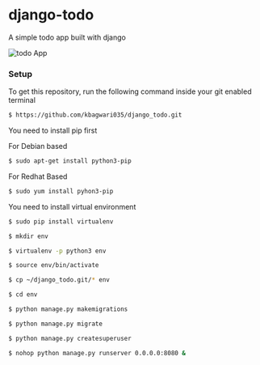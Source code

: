 # django-todo
A simple todo app built with django

![todo App](https://github.com/kbagwari035/django_todo.git/main/staticfiles/todoApp.png)
### Setup
To get this repository, run the following command inside your git enabled terminal
```bash
$ https://github.com/kbagwari035/django_todo.git
```
You need to install pip first

For Debian based
```bash
$ sudo apt-get install python3-pip
```
For Redhat Based
```bash
$ sudo yum install pyhon3-pip
```
You need to install virtual environment
```bash
$ sudo pip install virtualenv
```
```bash
$ mkdir env
```
```bash
$ virtualenv -p python3 env
```
```bash
$ source env/bin/activate
```
```bash
$ cp ~/django_todo.git/* env
```
```bash
$ cd env
```
```bash
$ python manage.py makemigrations
```
```bash
$ python manage.py migrate
```
```bash
$ python manage.py createsuperuser
```
```bash
$ nohop python manage.py runserver 0.0.0.0:8080 &
```
